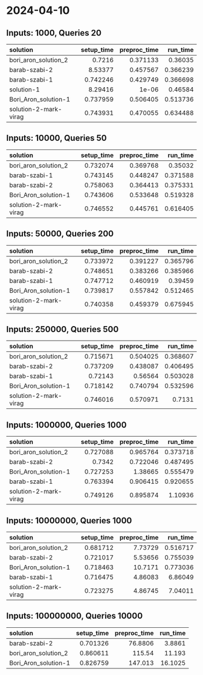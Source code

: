 # 2024-04-10

## Inputs: 1000, Queries 20

| solution              |   setup_time |   preproc_time |   run_time |
|:----------------------|-------------:|---------------:|-----------:|
| bori_aron_solution_2  |     0.7216   |       0.371133 |   0.36035  |
| barab-szabi-2         |     8.53377  |       0.457567 |   0.366239 |
| barab-szabi-1         |     0.742246 |       0.429749 |   0.366698 |
| solution-1            |     8.29416  |       1e-06    |   0.46584  |
| Bori_Aron_solution-1  |     0.737959 |       0.506405 |   0.513736 |
| solution-2-mark-virag |     0.743931 |       0.470055 |   0.634488 |

## Inputs: 10000, Queries 50

| solution              |   setup_time |   preproc_time |   run_time |
|:----------------------|-------------:|---------------:|-----------:|
| bori_aron_solution_2  |     0.732074 |       0.369768 |   0.35032  |
| barab-szabi-1         |     0.743145 |       0.448247 |   0.371588 |
| barab-szabi-2         |     0.758063 |       0.364413 |   0.375331 |
| Bori_Aron_solution-1  |     0.743606 |       0.533648 |   0.519328 |
| solution-2-mark-virag |     0.746552 |       0.445761 |   0.616405 |

## Inputs: 50000, Queries 200

| solution              |   setup_time |   preproc_time |   run_time |
|:----------------------|-------------:|---------------:|-----------:|
| bori_aron_solution_2  |     0.733972 |       0.391227 |   0.365796 |
| barab-szabi-2         |     0.748651 |       0.383266 |   0.385966 |
| barab-szabi-1         |     0.747712 |       0.460919 |   0.39459  |
| Bori_Aron_solution-1  |     0.739817 |       0.557842 |   0.512465 |
| solution-2-mark-virag |     0.740358 |       0.459379 |   0.675945 |

## Inputs: 250000, Queries 500

| solution              |   setup_time |   preproc_time |   run_time |
|:----------------------|-------------:|---------------:|-----------:|
| bori_aron_solution_2  |     0.715671 |       0.504025 |   0.368607 |
| barab-szabi-2         |     0.737209 |       0.438087 |   0.406495 |
| barab-szabi-1         |     0.72143  |       0.56564  |   0.503028 |
| Bori_Aron_solution-1  |     0.718142 |       0.740794 |   0.532596 |
| solution-2-mark-virag |     0.746016 |       0.570971 |   0.7131   |

## Inputs: 1000000, Queries 1000

| solution              |   setup_time |   preproc_time |   run_time |
|:----------------------|-------------:|---------------:|-----------:|
| bori_aron_solution_2  |     0.727088 |       0.965764 |   0.373718 |
| barab-szabi-2         |     0.7342   |       0.722046 |   0.487495 |
| Bori_Aron_solution-1  |     0.727253 |       1.38665  |   0.555479 |
| barab-szabi-1         |     0.763394 |       0.906415 |   0.920655 |
| solution-2-mark-virag |     0.749126 |       0.895874 |   1.10936  |

## Inputs: 10000000, Queries 1000

| solution              |   setup_time |   preproc_time |   run_time |
|:----------------------|-------------:|---------------:|-----------:|
| bori_aron_solution_2  |     0.681712 |        7.73729 |   0.516717 |
| barab-szabi-2         |     0.721017 |        5.53656 |   0.755039 |
| Bori_Aron_solution-1  |     0.718463 |       10.7171  |   0.773036 |
| barab-szabi-1         |     0.716475 |        4.86083 |   6.86049  |
| solution-2-mark-virag |     0.723275 |        4.86745 |   7.04011  |

## Inputs: 100000000, Queries 10000

| solution             |   setup_time |   preproc_time |   run_time |
|:---------------------|-------------:|---------------:|-----------:|
| barab-szabi-2        |     0.701326 |        76.8806 |     3.8861 |
| bori_aron_solution_2 |     0.860611 |       115.54   |    11.193  |
| Bori_Aron_solution-1 |     0.826759 |       147.013  |    16.1025 |